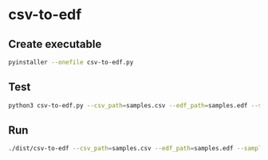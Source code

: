 # csv-to-edf

## Create executable

```bash
pyinstaller --onefile csv-to-edf.py
```

## Test

```bash
python3 csv-to-edf.py --csv_path=samples.csv --edf_path=samples.edf --sampling_rate=250 --channel_names=CP5,F5,C3,CP3,CP6,F6,C4,CP4
```

## Run

```bash
./dist/csv-to-edf --csv_path=samples.csv --edf_path=samples.edf --sampling_rate=250 --channel_names=CP5,F5,C3,CP3,CP6,F6,C4,CP4
```
